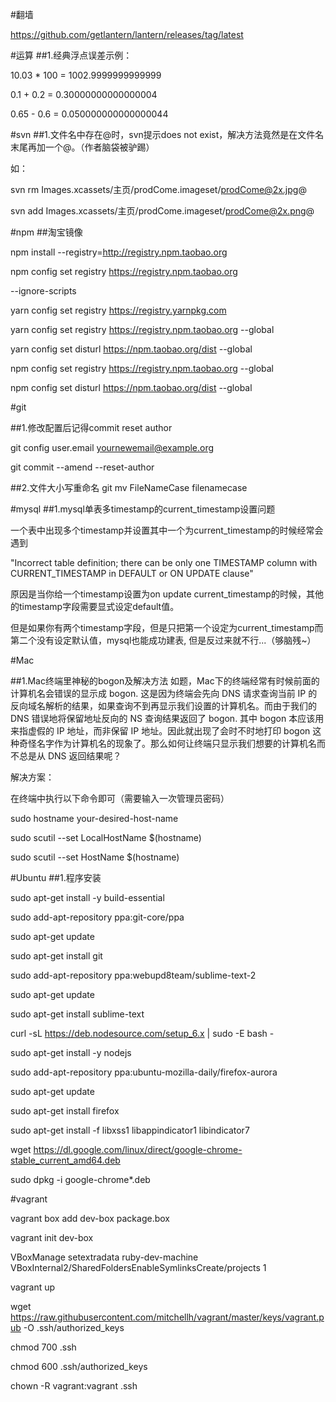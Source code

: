 #翻墙

https://github.com/getlantern/lantern/releases/tag/latest

#运算
##1.经典浮点误差示例：

10.03 * 100 = 1002.9999999999999

0.1 + 0.2 = 0.30000000000000004

0.65 - 0.6 = 0.050000000000000044

#svn
##1.文件名中存在@时，svn提示does not exist，解决方法竟然是在文件名末尾再加一个@。（作者脑袋被驴踢）

如：

svn rm Images.xcassets/主页/prodCome.imageset/prodCome@2x.jpg@

svn add Images.xcassets/主页/prodCome.imageset/prodCome@2x.png@

#npm
##淘宝镜像

npm install --registry=http://registry.npm.taobao.org

npm config set registry https://registry.npm.taobao.org

--ignore-scripts

yarn config set registry https://registry.yarnpkg.com

yarn config set registry https://registry.npm.taobao.org --global

yarn config set disturl https://npm.taobao.org/dist --global

npm config set registry https://registry.npm.taobao.org --global

npm config set disturl https://npm.taobao.org/dist --global

#git

##1.修改配置后记得commit reset author

git config user.email yournewemail@example.org

git commit --amend --reset-author

##2.文件大小写重命名
git mv FileNameCase filenamecase

#mysql
##1.mysql单表多timestamp的current_timestamp设置问题

一个表中出现多个timestamp并设置其中一个为current_timestamp的时候经常会遇到

"Incorrect table definition; there can be only one TIMESTAMP column with CURRENT_TIMESTAMP in DEFAULT or ON UPDATE clause"

原因是当你给一个timestamp设置为on update current_timestamp的时候，其他的timestamp字段需要显式设定default值。

但是如果你有两个timestamp字段，但是只把第一个设定为current_timestamp而第二个没有设定默认值，mysql也能成功建表, 但是反过来就不行...（够脑残~）

#Mac

##1.Mac终端里神秘的bogon及解决方法
如题，Mac下的终端经常有时候前面的计算机名会错误的显示成 bogon. 这是因为终端会先向 DNS 请求查询当前 IP 的反向域名解析的结果，如果查询不到再显示我们设置的计算机名。而由于我们的 DNS 错误地将保留地址反向的 NS 查询结果返回了 bogon. 其中 bogon 本应该用来指虚假的 IP 地址，而非保留 IP 地址。因此就出现了会时不时地打印 bogon 这种奇怪名字作为计算机名的现象了。那么如何让终端只显示我们想要的计算机名而不总是从 DNS 返回结果呢？

解决方案：

在终端中执行以下命令即可（需要输入一次管理员密码）

sudo hostname your-desired-host-name

sudo scutil --set LocalHostName $(hostname)

sudo scutil --set HostName $(hostname)

#Ubuntu
##1.程序安装

sudo apt-get install -y build-essential

sudo add-apt-repository ppa:git-core/ppa

sudo apt-get update

sudo apt-get install git

sudo add-apt-repository ppa:webupd8team/sublime-text-2

sudo apt-get update

sudo apt-get install sublime-text

curl -sL https://deb.nodesource.com/setup_6.x | sudo -E bash -

sudo apt-get install -y nodejs

sudo add-apt-repository ppa:ubuntu-mozilla-daily/firefox-aurora

sudo apt-get update

sudo apt-get install firefox

sudo apt-get install -f libxss1 libappindicator1 libindicator7

wget https://dl.google.com/linux/direct/google-chrome-stable_current_amd64.deb

sudo dpkg -i google-chrome*.deb

#vagrant

vagrant box add dev-box package.box
vagrant init dev-box

VBoxManage setextradata ruby-dev-machine VBoxInternal2/SharedFoldersEnableSymlinksCreate/projects 1
vagrant up

wget https://raw.githubusercontent.com/mitchellh/vagrant/master/keys/vagrant.pub -O .ssh/authorized_keys

chmod 700 .ssh

chmod 600 .ssh/authorized_keys

chown -R vagrant:vagrant .ssh